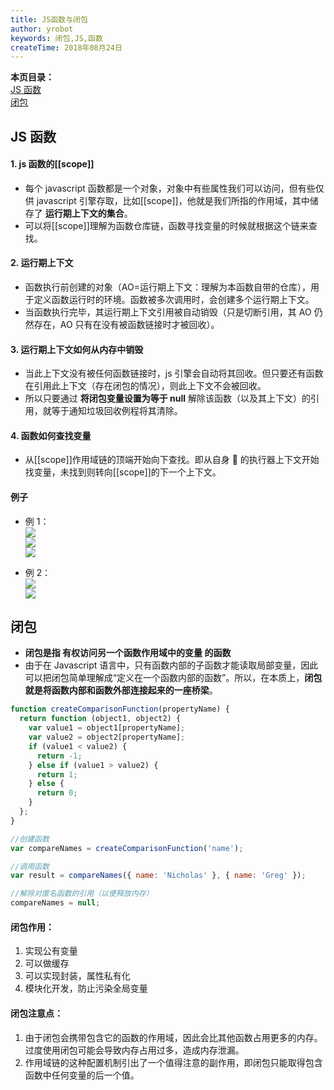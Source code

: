 ```yaml
---
title: JS函数与闭包
author: yrobot
keywords: 闭包,JS,函数
createTime: 2018年08月24日
---
```


**本页目录：**  
[JS 函数](#func)  
[闭包](#bibao)

<a id='func'></a>

## JS 函数

#### 1. **js 函数的[[scope]]**

- 每个 javascript 函数都是一个对象，对象中有些属性我们可以访问，但有些仅供 javascript 引擎存取，比如[[scope]]，他就是我们所指的作用域，其中储存了 **运行期上下文的集合**。
- 可以将[[scope]]理解为函数仓库链，函数寻找变量的时候就根据这个链来查找。

#### 2. **运行期上下文**

- 函数执行前创建的对象（AO=运行期上下文：理解为本函数自带的仓库），用于定义函数运行时的环境。函数被多次调用时，会创建多个运行期上下文。
- 当函数执行完毕，其运行期上下文引用被自动销毁（只是切断引用，其 AO 仍然存在，AO 只有在没有被函数链接时才被回收）。

#### 3. **运行期上下文如何从内存中销毁**

- 当此上下文没有被任何函数链接时，js 引擎会自动将其回收。但只要还有函数在引用此上下文（存在闭包的情况），则此上下文不会被回收。
- 所以只要通过 **将闭包变量设置为等于 null** 解除该函数（以及其上下文）的引用，就等于通知垃圾回收例程将其清除。

#### 4. **函数如何查找变量**

- 从[[scope]]作用域链的顶端开始向下查找。即从自身  的执行器上下文开始找变量，未找到则转向[[scope]]的下一个上下文。

#### 例子

- 例 1：  
  ![](https://ws4.sinaimg.cn/large/006tNbRwgy1fukrtxws7nj30jf0o0n3w.jpg)  
  ![](https://ws3.sinaimg.cn/large/006tNbRwgy1fukru71y2pj30s30lhqpc.jpg)  
  ![](https://ws4.sinaimg.cn/large/006tNbRwgy1fukrucycgnj30tl0nekhv.jpg)

- 例 2：  
  ![](https://ws4.sinaimg.cn/large/006tNbRwgy1fukrw1ajtzj30ki0m2wr1.jpg)  
  ![](https://ws4.sinaimg.cn/large/006tNbRwgy1fukrw1ajtzj30ki0m2wr1.jpg)

<a id='bibao'></a>

## 闭包

- **闭包是指 有权访问另一个函数作用域中的变量 的函数**
- 由于在 Javascript 语言中，只有函数内部的子函数才能读取局部变量，因此可以把闭包简单理解成“定义在一个函数内部的函数”。所以，在本质上，**闭包就是将函数内部和函数外部连接起来的一座桥梁**。

```js
function createComparisonFunction(propertyName) {
  return function (object1, object2) {
    var value1 = object1[propertyName];
    var value2 = object2[propertyName];
    if (value1 < value2) {
      return -1;
    } else if (value1 > value2) {
      return 1;
    } else {
      return 0;
    }
  };
}

//创建函数
var compareNames = createComparisonFunction('name');

//调用函数
var result = compareNames({ name: 'Nicholas' }, { name: 'Greg' });

//解除对匿名函数的引用（以便释放内存）
compareNames = null;
```

#### 闭包作用：

1. 实现公有变量
2. 可以做缓存
3. 可以实现封装，属性私有化
4. 模块化开发，防止污染全局变量

#### 闭包注意点：

1. 由于闭包会携带包含它的函数的作用域，因此会比其他函数占用更多的内存。过度使用闭包可能会导致内存占用过多，造成内存泄漏。
2. 作用域链的这种配置机制引出了一个值得注意的副作用，即闭包只能取得包含函数中任何变量的后一个值。
